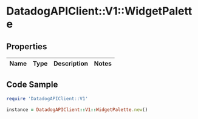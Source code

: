 # DatadogAPIClient::V1::WidgetPalette

## Properties

Name | Type | Description | Notes
------------ | ------------- | ------------- | -------------

## Code Sample

```ruby
require 'DatadogAPIClient::V1'

instance = DatadogAPIClient::V1::WidgetPalette.new()
```


